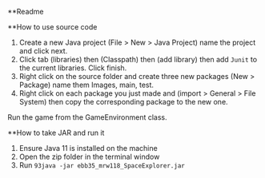 **Readme  

**How to use source code  

1. Create a new Java project (File > New > Java Project) name the project and click next.  
2. Click tab (libraries) then (Classpath) then (add library) then add `Junit` to the current libraries. Click finish.  
3. Right click on the source folder and create three new packages (New > Package) name them Images, main, test.  
4. Right click on each package you just made and (import > General > File System) then copy the corresponding package to the new one.  
  
Run the game from the GameEnvironment class.  
  
**How to take JAR and run it  

1. Ensure Java 11 is installed on the machine  
2. Open the zip folder in the terminal window  
3. Run `93java -jar ebb35_mrw118_SpaceExplorer.jar`
